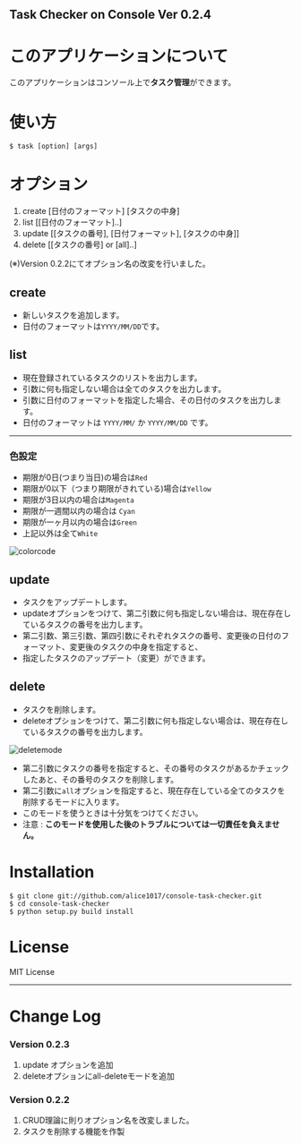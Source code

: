 Task Checker on Console Ver 0.2.4
---

# このアプリケーションについて
このアプリケーションはコンソール上で**タスク管理**ができます。  

# 使い方
    $ task [option] [args]

# オプション
1. create [日付のフォーマット] [タスクの中身]  
2. list [[日付のフォーマット]..]
3. update [[タスクの番号], [日付フォーマット], [タスクの中身]]
4. delete [[タスクの番号] or [all]..]

(※)Version 0.2.2にてオプション名の改変を行いました。  


## create
* 新しいタスクを追加します。  
* 日付のフォーマットは`YYYY/MM/DD`です。  

## list
* 現在登録されているタスクのリストを出力します。  
* 引数に何も指定しない場合は全てのタスクを出力します。  
* 引数に日付のフォーマットを指定した場合、その日付のタスクを出力します。  
* 日付のフォーマットは `YYYY/MM/` か `YYYY/MM/DD` です。  

- - - 

### 色設定
* 期限が0日(つまり当日)の場合は`Red`
* 期限が0以下（つまり期限がきれている)場合は`Yellow`
* 期限が3日以内の場合は`Magenta`
* 期限が一週間以内の場合は `Cyan`
* 期限が一ヶ月以内の場合は`Green`
* 上記以外は全て`White`


![colorcode](https://img.skitch.com/20120318-bayfhndxu9bit8ikqthm6hxk97.png)


## update
* タスクをアップデートします。
* updateオプションをつけて、第二引数に何も指定しない場合は、現在存在しているタスクの番号を出力します。
* 第二引数、第三引数、第四引数にそれぞれタスクの番号、変更後の日付のフォーマット、変更後のタスクの中身を指定すると、
* 指定したタスクのアップデート（変更）ができます。


## delete
* タスクを削除します。
* deleteオプションをつけて、第二引数に何も指定しない場合は、現在存在しているタスクの番号を出力します。

![deletemode](https://img.skitch.com/20120321-psbcf99krcbpq1kf3cn5mtcigw.png)

* 第二引数にタスクの番号を指定すると、その番号のタスクがあるかチェックしたあと、その番号のタスクを削除します。
* 第二引数に`all`オプションを指定すると、現在存在している全てのタスクを削除するモードに入ります。
* このモードを使うときは十分気をつけてください。
* 注意 : **このモードを使用した後のトラブルについては一切責任を負えません。**


# Installation

    $ git clone git://github.com/alice1017/console-task-checker.git
	$ cd console-task-checker
	$ python setup.py build install



# License
MIT License  


- - - 

# Change Log
### Version 0.2.3
1. update オプションを追加
2. deleteオプションにall-deleteモードを追加

### Version 0.2.2
1. CRUD理論に則りオプション名を改変しました。
2. タスクを削除する機能を作製
